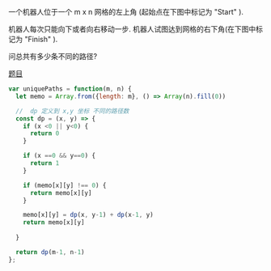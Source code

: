 一个机器人位于一个 m x n 网格的左上角 (起始点在下图中标记为 "Start" ). 

机器人每次只能向下或者向右移动一步. 机器人试图达到网格的右下角(在下图中标记为 "Finish" ). 

问总共有多少条不同的路径?

[题目](https://leetcode.cn/problems/unique-paths/description/)

```js
var uniquePaths = function(m, n) {
  let memo = Array.from({length: m}, () => Array(n).fill(0))

  //  dp 定义到 x,y 坐标 不同的路径数
  const dp = (x, y) => {
    if (x <0 || y<0) {
      return 0
    }

    if (x ==0 && y==0) {
      return 1
    }

    if (memo[x][y] !== 0) {
      return memo[x][y]
    }

    memo[x][y] = dp(x, y-1) + dp(x-1, y)
    return memo[x][y]
    
  }

  return dp(m-1, n-1)
};
```